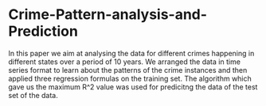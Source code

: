 # Crime-Pattern-analysis-and-Prediction
In this paper we aim at analysing the data for different crimes happening in different states over a period of 10 years.
We arranged the data in time series format to learn about the patterns of the crime instances and then applied three regression formulas on the training set. 
The algorithm which gave us the maximum R^2 value was used for predicitng the data of the test set of the data. 

